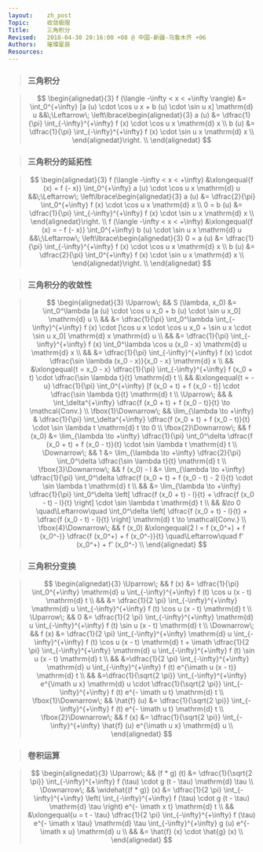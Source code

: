 ```yaml
---
layout:    zh_post
Topic:     收敛极限
Title:     三角积分
Revised:   2018-04-30 20:16:00 +08 @ 中国-新疆-乌鲁木齐 +06
Authors:   璀璨星辰
Resources:
---
```


> ### 三角积分

> $$
> \begin{alignedat}{3}
> f (\langle -\infty < x < +\infty \rangle) &= \int_0^{+\infty} [a (u) \cdot \cos u x + b (u) \cdot \sin u x] \mathrm{d} u 
> &&\;\Leftarrow\; \left\lbrace\begin{alignedat}{3}
>                  a (u) &= \dfrac{1}{\pi} \int_{-\infty}^{+\infty} f (x) \cdot \cos u x \mathrm{d} x \\
>                  b (u) &= \dfrac{1}{\pi} \int_{-\infty}^{+\infty} f (x) \cdot \sin u x \mathrm{d} x \\
>                  \end{alignedat}\right. \\
> \end{alignedat}
> $$
>

> ### 三角积分的延拓性

> $$
> \begin{alignedat}{3}
> f (\langle -\infty < x < +\infty) &\xlongequal{f (x) = f (- x)} \int_0^{+\infty} a (u) \cdot \cos u x \mathrm{d} u 
> &&\;\Leftarrow\; \left\lbrace\begin{alignedat}{3}
>                      a (u) &= \dfrac{2}{\pi} \int_0^{+\infty} f (x) \cdot \cos u x \mathrm{d} x \\
>                  0 = b (u) &= \dfrac{1}{\pi} \int_{-\infty}^{+\infty} f (x) \cdot \sin u x \mathrm{d} x \\
>                  \end{alignedat}\right. \\
> f (\langle -\infty < x < +\infty) &\xlongequal{f (x) = - f (- x)} \int_0^{+\infty} b (u) \cdot \sin u x \mathrm{d} u 
> &&\;\Leftarrow\; \left\lbrace\begin{alignedat}{3}
>                  0 = a (u) &= \dfrac{1}{\pi} \int_{-\infty}^{+\infty} f (x) \cdot \cos u x \mathrm{d} x \\
>                      b (u) &= \dfrac{2}{\pi} \int_0^{+\infty} f (x) \cdot \sin u x \mathrm{d} x \\
>                  \end{alignedat}\right. \\
> \end{alignedat}
> $$
>

> ### 三角积分的收敛性

> $$
> \begin{alignedat}{3}
> \Uparrow\;           &&           S (\lambda, x_0) &= \int_0^\lambda [a (u) \cdot \cos u x_0 + b (u) \cdot \sin u x_0] \mathrm{d} u \\
>                      &&                            &= \dfrac{1}{\pi} \int_0^\lambda \int_{-\infty}^{+\infty} f (x) \cdot [\cos u x \cdot \cos u x_0 + \sin u x \cdot \sin u x_0] \mathrm{d} x \mathrm{d} u \\
>                      &&                            &= \dfrac{1}{\pi} \int_{-\infty}^{+\infty} f (x) \int_0^\lambda \cos u (x_0 - x) \mathrm{d} u \mathrm{d} x \\
>                      &&                            &= \dfrac{1}{\pi} \int_{-\infty}^{+\infty} f (x) \cdot \dfrac{\sin \lambda (x_0 - x)}{x_0 - x} \mathrm{d} x \\
>                      &&                            &\xlongequal{t = x_0 - x} \dfrac{1}{\pi} \int_{-\infty}^{+\infty} f (x_0 + t) \cdot \dfrac{\sin \lambda t}{t} \mathrm{d} t \\
>                      &&                            &\xlongequal{t = - u} \dfrac{1}{\pi} \int_0^{+\infty} [f (x_0 + t) + f (x_0 - t)] \cdot \dfrac{\sin \lambda t}{t} \mathrm{d} t \\
> \Uparrow\;           &&                            & \int_\delta^{+\infty} \dfrac{f (x_0 + t) + f (x_0 - t)}{t} \to \mathcal{Conv.} \\
> \fbox{1}\Downarrow\; && \lim_{\lambda \to +\infty} & \dfrac{1}{\pi} \int_\delta^{+\infty} \dfrac{f (x_0 + t) + f (x_0 - t)}{t} \cdot \sin \lambda t \mathrm{d} t \to 0 \\
> \fbox{2}\Downarrow\; &&                    f (x_0) &= \lim_{\lambda \to +\infty} \dfrac{1}{\pi} \int_0^\delta \dfrac{f (x_0 + t) + f (x_0 - t)}{t} \cdot \sin \lambda t \mathrm{d} t \\
> \Downarrow\;         &&                          1 &= \lim_{\lambda \to +\infty} \dfrac{2}{\pi} \int_0^\delta \dfrac{\sin \lambda t}{t} \mathrm{d} t \\
> \fbox{3}\Downarrow\; &&                f (x_0) - l &= \lim_{\lambda \to +\infty} \dfrac{1}{\pi} \int_0^\delta \dfrac{f (x_0 + t) + f (x_0 - t) - 2 l}{t} \cdot \sin \lambda t \mathrm{d} t \\
>                      &&                            &= \lim_{\lambda \to +\infty} \dfrac{1}{\pi} \int_0^\delta \left[ \dfrac{f (x_0 + t) - l}{t} + \dfrac{f (x_0 - t) - l}{t} \right] \cdot \sin \lambda t \mathrm{d} t \\
>                      &&                            &\to 0 \quad\Leftarrow\quad \int_0^\delta \left[ \dfrac{f (x_0 + t) - l}{t} + \dfrac{f (x_0 - t) - l}{t} \right] \mathrm{d} t \to \mathcal{Conv.} \\
> \fbox{4}\Downarrow\; &&                    f (x_0) &\xlongequal{2 l = f (x_0^+) + f (x_0^-)} \dfrac{f (x_0^+) + f (x_0^-)}{t} \quad\Leftarrow\quad f' (x_0^+) + f' (x_0^-) \\
> \end{alignedat}
> $$
>

> ### 三角积分变换

> $$
> \begin{alignedat}{3}
> \Uparrow\;           &&       f (x) &= \dfrac{1}{\pi} \int_0^{+\infty} \mathrm{d} u \int_{-\infty}^{+\infty} f (t) \cos u (x - t) \mathrm{d} t \\
>                      &&             &= \dfrac{1}{2 \pi} \int_{-\infty}^{+\infty} \mathrm{d} u \int_{-\infty}^{+\infty} f (t) \cos u (x - t) \mathrm{d} t \\
> \Uparrow\;           &&           0 &= \dfrac{1}{2 \pi} \int_{-\infty}^{+\infty} \mathrm{d} u \int_{-\infty}^{+\infty} f (t) \sin u (x - t) \mathrm{d} t \\
> \Downarrow\;         &&       f (x) &= \dfrac{1}{2 \pi} \int_{-\infty}^{+\infty} \mathrm{d} u \int_{-\infty}^{+\infty} f (t) \cos u (x - t) \mathrm{d} t + \imath \dfrac{1}{2 \pi} \int_{-\infty}^{+\infty} \mathrm{d} u \int_{-\infty}^{+\infty} f (t) \sin u (x - t) \mathrm{d} t \\
>                      &&             &=\dfrac{1}{2 \pi} \int_{-\infty}^{+\infty} \mathrm{d} u \int_{-\infty}^{+\infty} f (t) e^{\imath u (x - t)} \mathrm{d} t \\
>                      &&             &=\dfrac{1}{\sqrt{2 \pi}} \int_{-\infty}^{+\infty} e^{\imath u x} \mathrm{d} u \cdot \dfrac{1}{\sqrt{2 \pi}} \int_{-\infty}^{+\infty} f (t) e^{- \imath u t} \mathrm{d} t \\
> \fbox{1}\Downarrow\; && \hat{f} (u) &= \dfrac{1}{\sqrt{2 \pi}} \int_{-\infty}^{+\infty} f (t) e^{- \imath u t} \mathrm{d} t \\
> \fbox{2}\Downarrow\; &&       f (x) &= \dfrac{1}{\sqrt{2 \pi}} \int_{-\infty}^{+\infty} \hat{f} (u) e^{\imath u x} \mathrm{d} u \\
> \end{alignedat}
> $$
>

> ### 卷积运算

> $$
> \begin{alignedat}{3}
> \Uparrow\; && (f * g) (t) &= \dfrac{1}{\sqrt{2 \pi}} \int_{-\infty}^{+\infty} f (\tau) \cdot g (t - \tau) \mathrm{d} \tau \\
> \Downarrow\; && \widehat{(f * g)} (x) &= \dfrac{1}{2 \pi} \int_{-\infty}^{+\infty} \left( \int_{-\infty}^{+\infty} f (\tau) \cdot g (t - \tau) \mathrm{d} \tau \right) e^{- \imath x t} \mathrm{d} t \\
> && &\xlongequal{u = t - \tau} \dfrac{1}{2 \pi} \int_{-\infty}^{+\infty} f (\tau) e^{- \imath x \tau} \mathrm{d} \tau \int_{-\infty}^{+\infty} g (u) e^{- \imath x u} \mathrm{d} u \\
> && &= \hat{f} (x) \cdot \hat{g} (x) \\
> \end{alignedat}
> $$
>
